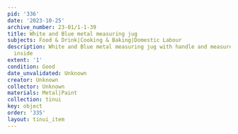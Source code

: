 ```yaml
---
pid: '336'
date: '2023-10-25'
archive_number: 23-01/1-1-39
title: White and Blue metal measuring jug
subjects: Food & Drink|Cooking & Baking|Domestic Labour
description: White and Blue metal measuring jug with handle and measurements in pints
  inside
extent: '1'
condition: Good
date_unvalidated: Unknown
creator: Unknown
collector: Unknown
materials: Metal|Paint
collection: tinui
key: object
order: '335'
layout: tinui_item
---
```

